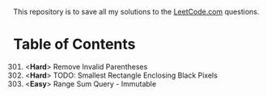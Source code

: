 This repository is to save all my solutions to the [LeetCode.com][LeetCode]
questions.


Table of Contents
=================

301. \<**Hard**>    Remove Invalid Parentheses
302. \<**Hard**>    TODO: Smallest Rectangle Enclosing Black Pixels
303. \<**Easy**>    Range Sum Query - Immutable


[LeetCode]: https://leetcode.com/problemset/all/
[archive001]: /archives001
[archive002]: /archives002
[archive003]: /archives003
